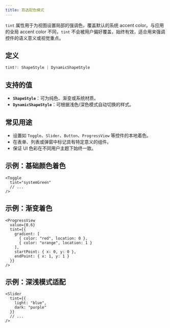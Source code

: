 ```yaml
---
title: 首选配色模式
---
```

`tint` 属性用于为视图设置局部的强调色，覆盖默认的系统 accent color。与应用的全局 accent color 不同，`tint` 不会被用户偏好覆盖，始终有效，适合用来强调控件的语义意义或视觉重点。

## 定义

```ts
tint?: ShapeStyle | DynamicShapeStyle
```


## 支持的值

* **`ShapeStyle`**：可为纯色、渐变或系统材质。
* **`DynamicShapeStyle`**：可根据浅色/深色模式自动切换的样式。

## 常见用途

* 设置如 `Toggle`、`Slider`、`Button`、`ProgressView` 等控件的本地着色。
* 在表单、列表或弹窗中标记具有特定意义的组件。
* 保证 UI 色彩在不同用户主题下始终一致。

## 示例：基础颜色着色

```tsx
<Toggle
  tint="systemGreen"
  // ...
/>
```

## 示例：渐变着色

```tsx
<ProgressView
  value={0.6}
  tint={{
    gradient: [
      { color: "red", location: 0 },
      { color: "orange", location: 1 }
    ],
    startPoint: { x: 0, y: 0 },
    endPoint: { x: 1, y: 1 }
  }}
/>
```

## 示例：深浅模式适配

```tsx
<Slider
  tint={{
    light: "blue",
    dark: "purple"
  }}
  // ...
/>
```
